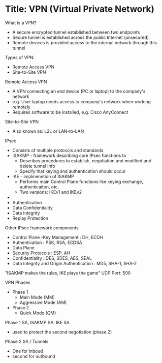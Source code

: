 # Title: VPN (Virtual Private Network)

What is a VPN?
- A secure encrypted tunnel established between two endpoints
- Secure tunnel is established across the public Internet (unsecured)
- Remote devices is provided access to the internal network through this tunnel

Types of VPN:
- Remote Access VPN
- Site-to-Site VPN 

Remote Access VPN
- A VPN connecting an end device (PC or laptop) to the company's network
- e.g. User laptop needs access to company's network when working remotely
- Requires software to be installed, e.g. Cisco AnyConnect

Site-to-Site VPN
- Also known as: L2L or LAN-to-LAN

IPsec
- Consists of multiple protocols and standards
- ISAKMP - framework describing core IPsec functions to 
	- Describes procedures to establish, negotiation and modified and delete tunnel info
	- Specify that keying and authentication should occur 
- IKE - implmenetion of ISAKMP
	- Performs main Control Plane functions like keying exchange, authenticaiton, etc.
	- Two versions: IKEv1 and IKEv2
- 
- Authentication
- Data Confidentiality
- Data Integrity 
- Replay Protection

Other IPsec framework components
- Control Plane
-Key Management : DH, ECDH
- Authentication : PSK, RSA, ECDSA
- Data Plane
- Security Protocols : ESP, AH
- Confidentiality : DES, 3DES, AES, SEAL
- Data Integrity and Origin Authentication : MD5, SHA-1, SHA-2     


"ISAKMP makes the rules, IKE plays the game"
UDP Port: 500

VPN Phases
- Phase 1
	- Main Mode (MM)
	- Aggressive Mode (AM)
- Phase 2
	- Quick Mode (QM)


Phase 1 SA, ISAKMP SA, IKE SA
- used to protect the second negotiation (phase 2)

Phase 2 SA / Tunnels
- One for inboud
- second for outbound

